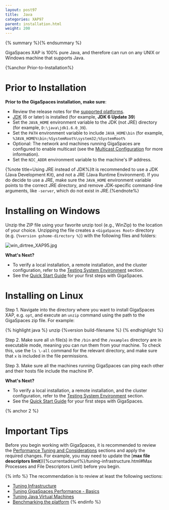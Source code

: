 ```yaml
---
layout: post97
title:  Java
categories: XAP97
parent: installation.html
weight: 200
---
```



{% summary %}{% endsummary %}



GigaSpaces XAP is 100% pure Java, and therefore can run on any UNIX or Windows machine that supports Java.



{%anchor Prior-to-Installation%}

# Prior to Installation

**Prior to the GigaSpaces installation, make sure**:

- Review the release notes for the [supported platforms](/release_notes).
- [JDK](http://java.sun.com/javase/downloads/index.jsp) (6 or later) is installed (for example, **JDK 6 Update 39**) 
- Set the `JAVA_HOME` environment variable to the JDK (not JRE) directory (for example, `D:\java\jdk1.6.0_39`).
- Set the `PATH` environment variable to include `JAVA_HOME\bin` (for example, `%JAVA_HOME%\bin;%SystemRoot%\system32;%SystemRoot%`
- Optional: The network and machines running GigaSpaces are configured to enable multicast (see the [Multicast Configuration]({%currentadmurl%}/network-multicast.html) for more information).
- Set the `NIC_ADDR` environment variable to the machine's IP address.

{%note title=Using JRE instead of JDK%}It is recommended to use a JDK (Java Development Kit), and not a JRE (Java Runtime Environment). If you do decide to use a JRE, make sure the `JAVA_HOME` environment variable points to the correct JRE directory, and remove JDK-specific command-line arguments, like `-server`, which do not exist in JRE.{%endnote%}

# Installing on Windows

Unzip the ZIP file using your favorite unzip tool (e.g., WinZip) to the location of your choice. Unzipping the file creates a `<GigaSpaces Root>` directory (e.g. `{%version gshome-directory %}`) with the following files and folders:

![win_dirtree_XAP95.jpg](/attachment_files/win_dirtree_XAP95.jpg)

**What's Next?**

- To verify a local installation, a remote installation, and the cluster configuration, refer to the [Testing System Environment]({%currentadmurl%}/troubleshooting-testing-system-environment.html) section.
- See the [Quick Start Guide](./tutorials.html) for your first steps with GigaSpaces.


# Installing on Linux

Step 1. Navigate into the directory where you want to install GigaSpaces XAP, e.g. `opt`, and execute an `unzip` command using the path to the GigaSpaces zip file. For example:

{% highlight java %}
unzip {%version build-filename %}
{% endhighlight %}

Step 2. Make sure all `sh` file(s) in the `/bin` and the `/examples` directory are in executable mode, meaning you can run them from your machine. To check this, use the `ls \-all` command for the relevant directory, and make sure that `x` is included in the file permissions.

Step 3. Make sure all the machines running GigaSpaces can ping each other and their hosts file include the machine IP.

**What's Next?**

- To verify a local installation, a remote installation, and the cluster configuration, refer to the [Testing System Environment]({%currentadmurl%}/troubleshooting-testing-system-environment.html) section.
- See the [Quick Start Guide](./tutorials.html) for your first steps with GigaSpaces.

{% anchor 2 %}

# Important Tips

Before you begin working with GigaSpaces, it is recommended to review the [Performance Tuning and Considerations]({%currentadmurl%}/tuning.html) sections and apply the required changes. For example, you may need to update the [**max file descriptors limit**]({%currentadmurl%}/tuning-infrastructure.html#Max Processes and File Descriptors Limit) before you begin.

{% info %}
 The recommendation is to review at least the following sections:

- [Tuning Infrastructure]({%currentadmurl%}/tuning-infrastructure.html)
- [Tuning GigaSpaces Performance - Basics]({%currentadmurl%}/tuning-gigaspaces-performance.html)
- [Tuning Java Virtual Machines]({%currentadmurl%}/tuning-java-virtual-machines.html)
- [Benchmarking the platform](/sbp/moving-into-production-checklist.html)
{% endinfo %}


